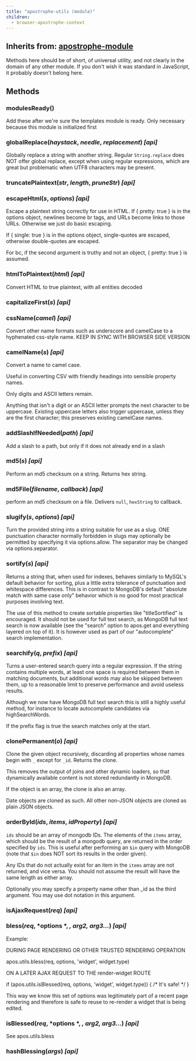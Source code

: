 ```yaml
---
title: "apostrophe-utils (module)"
children:
  - browser-apostrophe-context
---
```

## Inherits from: [apostrophe-module](../apostrophe-module/index.html)
Methods here should be of short, of universal utility, and not
clearly in the domain of any other module. If you don't wish
it was standard in JavaScript, it probably doesn't belong here.


## Methods
### modulesReady()
Add these after we're sure the templates module
is ready. Only necessary because this module is
initialized first
### globalReplace(*haystack*, *needle*, *replacement*) *[api]*
Globally replace a string with another string.
Regular `String.replace` does NOT offer global replace, except
when using regular expressions, which are great but
problematic when UTF8 characters may be present.
### truncatePlaintext(*str*, *length*, *pruneStr*) *[api]*

### escapeHtml(*s*, *options*) *[api]*
Escape a plaintext string correctly for use in HTML.
If { pretty: true } is in the options object,
newlines become br tags, and URLs become links to
those URLs. Otherwise we just do basic escaping.

If { single: true } is in the options object,
single-quotes are escaped, otherwise double-quotes
are escaped.

For bc, if the second argument is truthy and not an
object, { pretty: true } is assumed.
### htmlToPlaintext(*html*) *[api]*
Convert HTML to true plaintext, with all entities decoded
### capitalizeFirst(*s*) *[api]*

### cssName(*camel*) *[api]*
Convert other name formats such as underscore and camelCase to a hyphenated css-style
name. KEEP IN SYNC WITH BROWSER SIDE VERSION
### camelName(*s*) *[api]*
Convert a name to camel case.

Useful in converting CSV with friendly headings into sensible property names.

Only digits and ASCII letters remain.

Anything that isn't a digit or an ASCII letter prompts the next character
to be uppercase. Existing uppercase letters also trigger uppercase, unless
they are the first character; this preserves existing camelCase names.
### addSlashIfNeeded(*path*) *[api]*
Add a slash to a path, but only if it does not already end in a slash
### md5(*s*) *[api]*
Perform an md5 checksum on a string. Returns hex string.
### md5File(*filename*, *callback*) *[api]*
perform an md5 checksum on a file. Delivers `null`, `hexString` to callback.
### slugify(*s*, *options*) *[api]*
Turn the provided string into a string suitable for use as a slug.
ONE punctuation character normally forbidden in slugs may
optionally be permitted by specifying it via options.allow.
The separator may be changed via options.separator.
### sortify(*s*) *[api]*
Returns a string that, when used for indexes, behaves
similarly to MySQL's default behavior for sorting, plus a little
extra tolerance of punctuation and whitespace differences. This is
in contrast to MongoDB's default "absolute match with same case only"
behavior which is no good for most practical purposes involving text.

The use of this method to create sortable properties like
"titleSortified" is encouraged. It should not be used for full text
search, as MongoDB full text search is now available (see the
"search" option to apos.get and everything layered on top of it).
It is however used as part of our "autocomplete" search implementation.
### searchify(*q*, *prefix*) *[api]*
Turns a user-entered search query into a regular expression.
If the string contains multiple words, at least one space is
required between them in matching documents, but additional words
may also be skipped between them, up to a reasonable limit to
preserve performance and avoid useless results.

Although we now have MongoDB full text search this is still
a highly useful method, for instance to locate autocomplete
candidates via highSearchWords.

If the prefix flag is true the search matches only at the start.
### clonePermanent(*o*) *[api]*
Clone the given object recursively, discarding all
properties whose names begin with `_` except
for `_id`. Returns the clone.

This removes the output of joins and
other dynamic loaders, so that dynamically available
content is not stored redundantly in MongoDB.

If the object is an array, the clone is also an array.

Date objects are cloned as such. All other non-JSON
objects are cloned as plain JSON objects.
### orderById(*ids*, *items*, *idProperty*) *[api]*
`ids` should be an array of mongodb IDs. The elements of the `items` array, which
should be the result of a mongodb query, are returned in the order specified by `ids`.
This is useful after performing an `$in` query with MongoDB (note that `$in` does NOT sort its
results in the order given).

Any IDs that do not actually exist for an item in the `items` array are not returned,
and vice versa. You should not assume the result will have the same length as
either array.

Optionally you may specify a property name other than _id as the third argument.
You may use dot notation in this argument.
### isAjaxRequest(*req*) *[api]*

### bless(*req*, *options *, *, arg2, arg3...*) *[api]*
Example:

DURING PAGE RENDERING OR OTHER TRUSTED RENDERING OPERATION

apos.utils.bless(req, options, 'widget', widget.type)

ON A LATER AJAX REQUEST TO THE render-widget ROUTE

if (apos.utils.isBlessed(req, options, 'widget', widget.type)) { /* It's safe! */ }

This way we know this set of options was legitimately part of a recent page rendering
and therefore is safe to reuse to re-render a widget that is being edited.
### isBlessed(*req*, *options *, *, arg2, arg3...*) *[api]*
See apos.utils.bless
### hashBlessing(*args*) *[api]*

